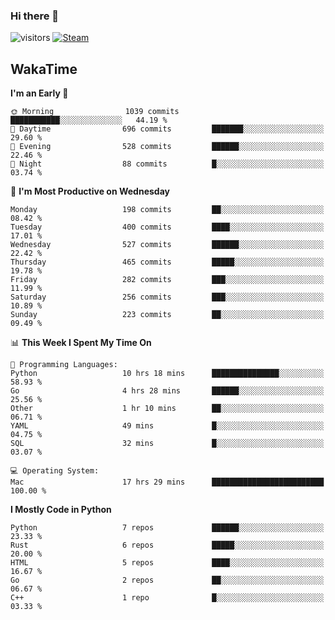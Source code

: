 ### Hi there 👋

![visitors](https://visitor-badge.glitch.me/badge?page_id=zhourunlai)
[![Steam](https://img.shields.io/badge/dynamic/json?url=https%3A%2F%2Fapi.swo.moe%2Fstats%2Fsteamgames%2F76561198285156854&query=count&color=0b1a37&label=Steam&labelColor=134375&logo=steam&suffix=+games&cacheSeconds=3600)](http://steamcommunity.com/profiles/76561198285156854)

## WakaTime
<!--START_SECTION:waka-->
**I'm an Early 🐤** 

```text
🌞 Morning                1039 commits        ███████████░░░░░░░░░░░░░░   44.19 % 
🌆 Daytime                696 commits         ███████░░░░░░░░░░░░░░░░░░   29.60 % 
🌃 Evening                528 commits         ██████░░░░░░░░░░░░░░░░░░░   22.46 % 
🌙 Night                  88 commits          █░░░░░░░░░░░░░░░░░░░░░░░░   03.74 % 
```
📅 **I'm Most Productive on Wednesday** 

```text
Monday                   198 commits         ██░░░░░░░░░░░░░░░░░░░░░░░   08.42 % 
Tuesday                  400 commits         ████░░░░░░░░░░░░░░░░░░░░░   17.01 % 
Wednesday                527 commits         ██████░░░░░░░░░░░░░░░░░░░   22.42 % 
Thursday                 465 commits         █████░░░░░░░░░░░░░░░░░░░░   19.78 % 
Friday                   282 commits         ███░░░░░░░░░░░░░░░░░░░░░░   11.99 % 
Saturday                 256 commits         ███░░░░░░░░░░░░░░░░░░░░░░   10.89 % 
Sunday                   223 commits         ██░░░░░░░░░░░░░░░░░░░░░░░   09.49 % 
```


📊 **This Week I Spent My Time On** 

```text
💬 Programming Languages: 
Python                   10 hrs 18 mins      ███████████████░░░░░░░░░░   58.93 % 
Go                       4 hrs 28 mins       ██████░░░░░░░░░░░░░░░░░░░   25.56 % 
Other                    1 hr 10 mins        ██░░░░░░░░░░░░░░░░░░░░░░░   06.71 % 
YAML                     49 mins             █░░░░░░░░░░░░░░░░░░░░░░░░   04.75 % 
SQL                      32 mins             █░░░░░░░░░░░░░░░░░░░░░░░░   03.07 % 

💻 Operating System: 
Mac                      17 hrs 29 mins      █████████████████████████   100.00 % 
```

**I Mostly Code in Python** 

```text
Python                   7 repos             ██████░░░░░░░░░░░░░░░░░░░   23.33 % 
Rust                     6 repos             █████░░░░░░░░░░░░░░░░░░░░   20.00 % 
HTML                     5 repos             ████░░░░░░░░░░░░░░░░░░░░░   16.67 % 
Go                       2 repos             ██░░░░░░░░░░░░░░░░░░░░░░░   06.67 % 
C++                      1 repo              █░░░░░░░░░░░░░░░░░░░░░░░░   03.33 % 
```




<!--END_SECTION:waka-->

